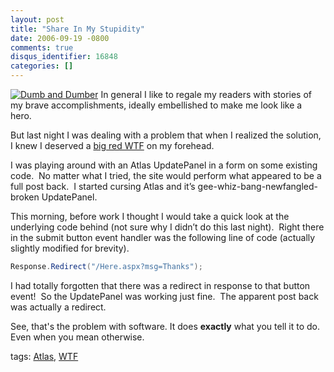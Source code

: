 ```yaml
---
layout: post
title: "Share In My Stupidity"
date: 2006-09-19 -0800
comments: true
disqus_identifier: 16848
categories: []
---
```

[![Dumb and
Dumber](http://haacked.com/images/haacked_com/WindowsLiveWriter/ShareInMyStupidity_9F1F/dumb-and-dumber-001-1_thumb.jpg)](http://haacked.com/images/haacked_com/WindowsLiveWriter/ShareInMyStupidity_9F1F/dumb-and-dumber-001-1%5B2%5D.jpg)
In general I like to regale my readers with stories of my brave
accomplishments, ideally embellished to make me look like a hero. 

But last night I was dealing with a problem that when I realized the
solution, I knew I deserved a [big red
WTF](http://www.codinghorror.com/blog/archives/000679.html) on my
forehead.

I was playing around with an Atlas UpdatePanel in a form on some
existing code.  No matter what I tried, the site would perform what
appeared to be a full post back.  I started cursing Atlas and it’s
gee-whiz-bang-newfangled-broken UpdatePanel.

This morning, before work I thought I would take a quick look at the
underlying code behind (not sure why I didn’t do this last night). 
Right there in the submit button event handler was the following line of
code (actually slightly modified for brevity).

```csharp
Response.Redirect("/Here.aspx?msg=Thanks");
```

I had totally forgotten that there was a redirect in response to that
button event!  So the UpdatePanel was working just fine.  The apparent
post back was actually a redirect.

See, that's the problem with software. It does **exactly** what you tell
it to do. Even when you mean otherwise.

tags: [Atlas](http://technorati.com/tag/Atlas),
[WTF](http://technorati.com/tag/WTF)


